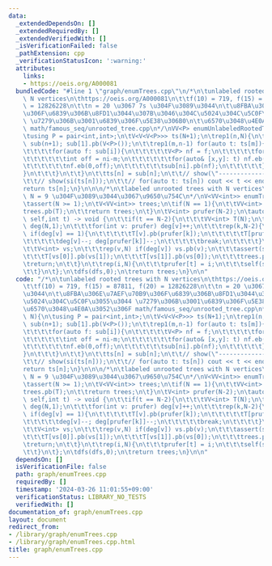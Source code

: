 ```yaml
---
data:
  _extendedDependsOn: []
  _extendedRequiredBy: []
  _extendedVerifiedWith: []
  _isVerificationFailed: false
  _pathExtension: cpp
  _verificationStatusIcon: ':warning:'
  attributes:
    links:
    - https://oeis.org/A000081
  bundledCode: "#line 1 \"graph/enumTrees.cpp\"\n/*\n\tunlabeled rooted trees with\
    \ N vertices\n\thttps://oeis.org/A000081\n\t\tf(10) = 719, f(15) = 87811, f(20)\
    \ = 12826228\n\t\tn = 20 \u3067 7s \u304F\u3089\u3044\n\t\u8FBA\u306E\u7AEF\u70B9\
    \u306F\u6839\u306B\u8FD1\u3044\u307B\u3046\u304C\u5024\u304C\u5C0F\u3055\u3044\
    \ \u7279\u306B\u3001\u6839\u306F\u5E38\u306B0\n\t\u6570\u3048\u4E0A\u3052\u306F\
    \ math/famous_seq/unrooted_tree.cpp\n*/\nVV<P> enumUnlabeledRootedTrees(int N){\n\
    \tusing P = pair<int,int>;\n\tV<V<V<P>>> ts(N+1);\n\trep1(n,N){\n\t\tV<V<V<P>>>\
    \ sub(n+1); sub[1].pb(V<P>());\n\t\trep1(m,n-1) for(auto t: ts[m]){\n\t\t\tper1(i,n-m){\n\
    \t\t\t\tfor(auto f: sub[i]){\n\t\t\t\t\tV<P> nf = f;\n\t\t\t\t\tfor(int ni=i+m;ni<=n;ni+=m){\n\
    \t\t\t\t\t\tint off = ni-m;\n\t\t\t\t\t\tfor(auto& [x,y]: t) nf.eb(x+off,y+off);\n\
    \t\t\t\t\t\tnf.eb(0,off);\n\t\t\t\t\t\tsub[ni].pb(nf);\n\t\t\t\t\t}\n\t\t\t\t\
    }\n\t\t\t}\n\t\t}\n\t\tts[n] = sub[n];\n\t\t// show(\"-------------\"); show(n);\n\
    \t\t// show(si(ts[n]));\n\t\t// for(auto t: ts[n]) cout << t << endl;\n\t}\n\t\
    return ts[n];\n}\n\n\n/*\n\tlabeled unrooted trees with N vertices\n\tf(N) = N^{N-2}\
    \ N = 9 \u304F\u3089\u3044\u3067\u9650\u754C\n*/\nV<VV<int>> enumTrees(int N){\n\
    \tassert(N >= 1);\n\tV<VV<int>> trees;\n\tif(N == 1){\n\t\tVV<int> T(N);\n\t\t\
    trees.pb(T);\n\t\treturn trees;\n\t}\n\tV<int> prufer(N-2);\n\tauto dfs = [&](auto\
    \ self,int t) -> void {\n\t\tif(t == N-2){\n\t\t\tVV<int> T(N);\n\t\t\tV<int>\
    \ deg(N,1);\n\t\t\tfor(int v: prufer) deg[v]++;\n\t\t\trep(k,N-2){\n\t\t\t\trep(v,N)\
    \ if(deg[v] == 1){\n\t\t\t\t\tT[v].pb(prufer[k]);\n\t\t\t\t\tT[prufer[k]].pb(v);\n\
    \t\t\t\t\tdeg[v]--; deg[prufer[k]]--;\n\t\t\t\t\tbreak;\n\t\t\t\t}\n\t\t\t}\n\t\
    \t\tV<int> vs;\n\t\t\trep(v,N) if(deg[v]) vs.pb(v);\n\t\t\tassert(si(vs) == 2);\n\
    \t\t\tT[vs[0]].pb(vs[1]);\n\t\t\tT[vs[1]].pb(vs[0]);\n\t\t\ttrees.pb(T);\n\t\t\
    \treturn;\n\t\t}\n\t\trep(i,N){\n\t\t\tprufer[t] = i;\n\t\t\tself(self,t+1);\n\
    \t\t}\n\t};\n\tdfs(dfs,0);\n\treturn trees;\n}\n\n"
  code: "/*\n\tunlabeled rooted trees with N vertices\n\thttps://oeis.org/A000081\n\
    \t\tf(10) = 719, f(15) = 87811, f(20) = 12826228\n\t\tn = 20 \u3067 7s \u304F\u3089\
    \u3044\n\t\u8FBA\u306E\u7AEF\u70B9\u306F\u6839\u306B\u8FD1\u3044\u307B\u3046\u304C\
    \u5024\u304C\u5C0F\u3055\u3044 \u7279\u306B\u3001\u6839\u306F\u5E38\u306B0\n\t\
    \u6570\u3048\u4E0A\u3052\u306F math/famous_seq/unrooted_tree.cpp\n*/\nVV<P> enumUnlabeledRootedTrees(int\
    \ N){\n\tusing P = pair<int,int>;\n\tV<V<V<P>>> ts(N+1);\n\trep1(n,N){\n\t\tV<V<V<P>>>\
    \ sub(n+1); sub[1].pb(V<P>());\n\t\trep1(m,n-1) for(auto t: ts[m]){\n\t\t\tper1(i,n-m){\n\
    \t\t\t\tfor(auto f: sub[i]){\n\t\t\t\t\tV<P> nf = f;\n\t\t\t\t\tfor(int ni=i+m;ni<=n;ni+=m){\n\
    \t\t\t\t\t\tint off = ni-m;\n\t\t\t\t\t\tfor(auto& [x,y]: t) nf.eb(x+off,y+off);\n\
    \t\t\t\t\t\tnf.eb(0,off);\n\t\t\t\t\t\tsub[ni].pb(nf);\n\t\t\t\t\t}\n\t\t\t\t\
    }\n\t\t\t}\n\t\t}\n\t\tts[n] = sub[n];\n\t\t// show(\"-------------\"); show(n);\n\
    \t\t// show(si(ts[n]));\n\t\t// for(auto t: ts[n]) cout << t << endl;\n\t}\n\t\
    return ts[n];\n}\n\n\n/*\n\tlabeled unrooted trees with N vertices\n\tf(N) = N^{N-2}\
    \ N = 9 \u304F\u3089\u3044\u3067\u9650\u754C\n*/\nV<VV<int>> enumTrees(int N){\n\
    \tassert(N >= 1);\n\tV<VV<int>> trees;\n\tif(N == 1){\n\t\tVV<int> T(N);\n\t\t\
    trees.pb(T);\n\t\treturn trees;\n\t}\n\tV<int> prufer(N-2);\n\tauto dfs = [&](auto\
    \ self,int t) -> void {\n\t\tif(t == N-2){\n\t\t\tVV<int> T(N);\n\t\t\tV<int>\
    \ deg(N,1);\n\t\t\tfor(int v: prufer) deg[v]++;\n\t\t\trep(k,N-2){\n\t\t\t\trep(v,N)\
    \ if(deg[v] == 1){\n\t\t\t\t\tT[v].pb(prufer[k]);\n\t\t\t\t\tT[prufer[k]].pb(v);\n\
    \t\t\t\t\tdeg[v]--; deg[prufer[k]]--;\n\t\t\t\t\tbreak;\n\t\t\t\t}\n\t\t\t}\n\t\
    \t\tV<int> vs;\n\t\t\trep(v,N) if(deg[v]) vs.pb(v);\n\t\t\tassert(si(vs) == 2);\n\
    \t\t\tT[vs[0]].pb(vs[1]);\n\t\t\tT[vs[1]].pb(vs[0]);\n\t\t\ttrees.pb(T);\n\t\t\
    \treturn;\n\t\t}\n\t\trep(i,N){\n\t\t\tprufer[t] = i;\n\t\t\tself(self,t+1);\n\
    \t\t}\n\t};\n\tdfs(dfs,0);\n\treturn trees;\n}\n\n"
  dependsOn: []
  isVerificationFile: false
  path: graph/enumTrees.cpp
  requiredBy: []
  timestamp: '2024-03-26 11:01:55+09:00'
  verificationStatus: LIBRARY_NO_TESTS
  verifiedWith: []
documentation_of: graph/enumTrees.cpp
layout: document
redirect_from:
- /library/graph/enumTrees.cpp
- /library/graph/enumTrees.cpp.html
title: graph/enumTrees.cpp
---
```

